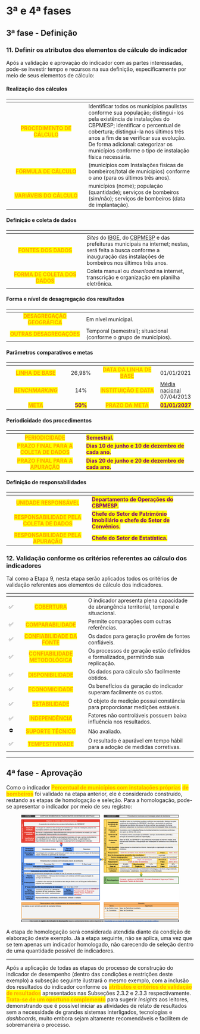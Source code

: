 # 3ª e 4ª fases

## 3ª fase - Definição

### 11. Definir os atributos dos elementos de cálculo do indicador

Após a validação e aprovação do indicador com as partes interessadas, pode-se investir tempo e recursos na sua definição, especificamente por meio de seus elementos de cálculo:

#### Realização dos cálculos

<table data-header-hidden><thead><tr><th width="200" align="center"></th><th></th></tr></thead><tbody><tr><td align="center"><mark style="color:orange;"><strong>PROCEDIMENTO DE CÁLCULO</strong></mark></td><td>Identificar todos os municípios paulistas conforme sua população; distingui-los pela existência de instalações do CBPMESP; identificar o percentual de cobertura; distingui-la nos últimos três anos a fim de se verificar sua evolução. De forma adicional: categorizar os municípios conforme o tipo de instalação física necessária. </td></tr><tr><td align="center"><mark style="color:orange;"><strong>FÓRMULA DE CÁLCULO</strong></mark></td><td>(municípios com Instalações físicas de bombeiros/total de municípios) conforme o ano (para os últimos três anos).</td></tr><tr><td align="center"><mark style="color:orange;"><strong>VARIÁVEIS DO CÁLCULO</strong></mark></td><td>municípios (nome); população (quantidade); serviços de bombeiros (sim/não); serviços de bombeiros (data de implantação).</td></tr></tbody></table>

#### Definição e coleta de dados&#x20;

<table data-header-hidden><thead><tr><th width="195" align="center"></th><th></th></tr></thead><tbody><tr><td align="center"><mark style="color:orange;"><strong>FONTES DOS DADOS</strong></mark></td><td><em>Sites</em> do <a href="https://www.ibge.gov.br/cidades-e-estados">IBGE</a>, do <a href="http://www.ccb.policiamilitar.sp.gov.br/portalcb/downloads/Enderecos_SAT_2022mar.pdf">CBPMESP</a> e das prefeituras municipais na internet; nestas, será feita a busca conforme a inauguração das instalações de bombeiros nos últimos três anos.</td></tr><tr><td align="center"><mark style="color:orange;"><strong>FORMA DE COLETA DOS DADOS</strong></mark></td><td>Coleta manual ou <em>download</em> na internet, transcrição e organização em planilha eletrônica.</td></tr></tbody></table>

#### Forma e nível de desagregação dos resultados

<table data-header-hidden><thead><tr><th width="194" align="center"></th><th></th></tr></thead><tbody><tr><td align="center"><mark style="color:orange;"><strong>DESAGREGAÇÃO GEOGRÁFICA</strong></mark></td><td>Em nível municipal.</td></tr><tr><td align="center"><mark style="color:orange;"><strong>OUTRAS DESAGREGAÇÕES</strong></mark></td><td>Temporal (semestral); situacional (conforme o grupo de municípios). </td></tr></tbody></table>

#### Parâmetros comparativos e metas

<table data-header-hidden><thead><tr><th width="182" align="center"></th><th width="94" align="center"></th><th width="231" align="center"></th><th></th></tr></thead><tbody><tr><td align="center"><mark style="color:orange;"><strong>LINHA DE BASE</strong></mark></td><td align="center">26,98%</td><td align="center"><mark style="color:orange;"><strong>DATA DA LINHA DE BASE</strong></mark></td><td>01/01/2021</td></tr><tr><td align="center"><em><mark style="color:orange;"><strong>BENCHMARKING</strong></mark></em> </td><td align="center">14%</td><td align="center"><mark style="color:orange;"><strong>INSTITUIÇÃO E DATA</strong></mark></td><td><a href="https://g1.globo.com/fantastico/noticia/2013/04/apenas-14-das-557-mil-cidades-brasileiras-tem-corpo-de-bombeiros.html">Média nacional</a> 07/04/2013</td></tr><tr><td align="center"><mark style="color:orange;"><strong>META</strong></mark></td><td align="center"><mark style="color:purple;"><strong>50%</strong></mark></td><td align="center"><mark style="color:orange;"><strong>PRAZO DA META</strong></mark></td><td><mark style="color:purple;"><strong>01/01/2027</strong></mark></td></tr></tbody></table>

#### Periodicidade dos procedimentos

<table data-header-hidden><thead><tr><th width="194" align="center"></th><th></th></tr></thead><tbody><tr><td align="center"><mark style="color:orange;"><strong>PERIODICIDADE</strong></mark></td><td><mark style="color:purple;"><strong>Semestral.</strong></mark></td></tr><tr><td align="center"><mark style="color:orange;"><strong>PRAZO FINAL PARA A COLETA DE DADOS</strong></mark></td><td><mark style="color:purple;"><strong>Dias 10 de junho e 10 de dezembro de cada ano.</strong></mark></td></tr><tr><td align="center"><mark style="color:orange;"><strong>PRAZO FINAL  PARA A APURAÇÃO</strong></mark></td><td><mark style="color:purple;"><strong>Dias 20 de junho e 20 de dezembro de cada ano.</strong></mark></td></tr></tbody></table>

#### Definição de responsabilidades

<table data-header-hidden><thead><tr><th width="209" align="center"></th><th></th></tr></thead><tbody><tr><td align="center"><mark style="color:orange;"><strong>UNIDADE RESPONSÁVEL</strong></mark></td><td><mark style="color:purple;"><strong>Departamento de Operações do CBPMESP.</strong></mark></td></tr><tr><td align="center"><mark style="color:orange;"><strong>RESPONSABILIDADE PELA COLETA DE DADOS</strong></mark></td><td><mark style="color:purple;"><strong>Chefe do Setor de Patrimônio Imobiliário e chefe do Setor de Convênios.</strong></mark></td></tr><tr><td align="center"><mark style="color:orange;"><strong>RESPONSABILIDADE PELA APURAÇÃO</strong></mark></td><td><mark style="color:purple;"><strong>Chefe do Setor de Estatística.</strong></mark></td></tr></tbody></table>

### 12. Validação conforme os critérios referentes ao cálculo dos indicadores

Tal como a Etapa 9, nesta etapa serão aplicados todos os critérios de validação referentes aos elementos de cálculo dos indicadores.

<table data-view="cards"><thead><tr><th align="center"></th><th align="center"></th><th></th></tr></thead><tbody><tr><td align="center">✅</td><td align="center"><mark style="color:orange;"><strong>COBERTURA</strong></mark></td><td>O indicador apresenta plena capacidade de abrangência territorial, temporal e situacional.</td></tr><tr><td align="center">✅</td><td align="center"><mark style="color:orange;"><strong>COMPARABILIDADE</strong></mark></td><td>Permite comparações com outras referências.</td></tr><tr><td align="center">✅</td><td align="center"><mark style="color:orange;"><strong>CONFIABILIDADE DA FONTE</strong></mark></td><td>Os dados para geração provêm de fontes confiáveis.</td></tr><tr><td align="center">✅</td><td align="center"><mark style="color:orange;"><strong>CONFIABILIDADE METODOLÓGICA</strong></mark></td><td>Os processos de geração estão definidos e formalizados, permitindo  sua replicação.</td></tr><tr><td align="center">✅</td><td align="center"><mark style="color:orange;"><strong>DISPONIBILIDADE</strong></mark></td><td>Os dados para  cálculo são facilmente obtidos.</td></tr><tr><td align="center">✅</td><td align="center"><mark style="color:orange;"><strong>ECONOMICIDADE</strong></mark></td><td>Os benefícios da geração do indicador superam facilmente os custos.</td></tr><tr><td align="center">✅</td><td align="center"><mark style="color:orange;"><strong>ESTABILIDADE</strong></mark></td><td>O objeto de medição possui constância para proporcionar medições estáveis.</td></tr><tr><td align="center">✅</td><td align="center"><mark style="color:orange;"><strong>INDEPENDÊNCIA</strong></mark></td><td>Fatores não controláveis possuem baixa influência nos resultados.</td></tr><tr><td align="center">⛔</td><td align="center"><mark style="color:orange;"><strong>SUPORTE TÉCNICO</strong></mark></td><td>Não avaliado.</td></tr><tr><td align="center">✅</td><td align="center"><mark style="color:orange;"><strong>TEMPESTIVIDADE</strong></mark></td><td>O resultado é apurável em tempo hábil para a adoção de medidas corretivas.</td></tr></tbody></table>

***

## 4ª fase - Aprovação

Como o indicador <mark style="color:orange;">**Percentual de municípios com instalações próprias**</mark> <mark style="color:orange;">**de bombeiros**</mark> foi validado na etapa anterior, ele é considerado construído, restando as etapas de homologação e seleção. Para a homologação, pode-se apresentar o indicador por meio de seu registro:

<div data-full-width="true">

<figure><img src="../.gitbook/assets/image.png" alt=""><figcaption></figcaption></figure>

</div>

A etapa de homologação será considerada atendida diante da condição de elaboração deste exemplo. Já a etapa seguinte, não se aplica, uma vez que se tem apenas um indicador homologado, não carecendo de seleção dentro de uma quantidade possível de indicadores.&#x20;

***

Após a aplicação de todas as etapas do processo de construção do indicador de desempenho (dentro das condições e restrições deste exemplo) a subseção seguinte ilustrará o mesmo exemplo, com a inclusão dos resultados do indicador conforme os <mark style="color:orange;">**atributos e critérios de validação de resultados**</mark> apresentados nas Subseções 2.3.2 e 2.3.3 respectivamente. <mark style="color:orange;">**Trata-se de um oportuno complemento**</mark> para sugerir _insights_ aos leitores, demonstrando que é possível iniciar as atividades de relato de resultados sem a necessidade de grandes sistemas interligados, tecnologias e _dashboards,_ muito embora sejam altamente recomendáveis e facilitem de sobremaneira o processo.
